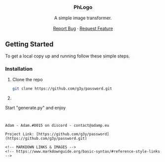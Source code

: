 
<!-- PROJECT LOGO -->
<br />
<p align="center">
  <h3 align="center">PhLogo</h3>

  <p align="center">
    A simple image transformer.
    <br />
    <br />
    <a href="https://github.com/g3y/password/issues">Report Bug</a>
    ·
    <a href="https://github.com/g3y/password/issues">Request Feature</a>
  </p>
</p>

<!-- GETTING STARTED -->

## Getting Started

To get a local copy up and running follow these simple steps.

### Installation

1. Clone the repo

   ```sh
   git clone https://github.com/g3y/password.git
   ```
 2.
    ```sh
   Start "generate.py" and enjoy
   ```


Adam - Adam.#0015 on discord - contact@adamp.eu

Project Link: [https://github.com/g3y/password](https://github.com/g3y/password.git)

<!-- MARKDOWN LINKS & IMAGES -->
<!-- https://www.markdownguide.org/basic-syntax/#reference-style-links -->


